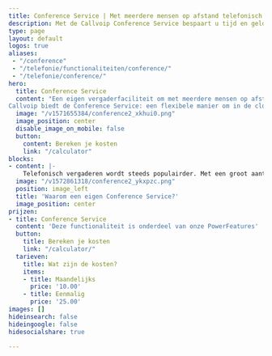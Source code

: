 ```yaml
---
title: Conference Service | Met meerdere mensen op afstand telefonisch vergaderen
description: Met de Callvoip Conference Service bespaart u tijd en geld voor vergaderen op afstand.
type: page
layout: default
logos: true
aliases: 
 - "/conference"
 - "/telefonie/functionaliteiten/conference/"
 - "/telefonie/conference/"
hero:
  title: Conference Service
  content: "Een eigen vergaderfaciliteit om met meerdere mensen op afstand telefonisch vergaderen?
Callvoip biedt de Conference Service: een flexibele manier om in de cloud telefonisch met groepen mensen te vergaderen. Overal en altijd, zo lang als u maar wenst. Bellers betalen normale belkosten, voor u geen meerkosten over de gesprekken.<br>Met de Callvoip Conference Service bespaart u tijd en geld voor vergaderen op afstand."
  image: "/v1571655384/conference2_xkhui0.png"
  image_position: center
  disable_image_on_mobile: false
  button:
    content: Bereken je kosten
    link: "/calculator"
blocks:
- content: |-
    Telefonisch vergaderen wordt steeds populairder. Met een groot aantal thuiswerkers, externe samenwerkingen en de meerwaarde van live afstemming in de groep neemt de toegevoegde waarde van een goede Conference Service toe. Callvoip biedt u een praktische tool om op afstand te vergaderen met collega’s en externen: een nummer, uw eigen conference box, uw relaties bellen in, u geeft hen de toegangscode, klaar! Een Conference Service vergroot de waarde van uw telefoonsysteem voor u en uw relaties!<br><br><b>Voordelen van telefonisch vergaderen:</b><br>Gebruiksgemak: bellen, inloggen en vergaderen<br>Efficiënt: geen reistijd, lage kosten, effectief vergaderen!<br>Globaal: Engelse prompts, nummer ook toegankelijk vanuit het buitenland<br>Voordelig: geen toeslag over vergader-gesprekstijd<br><br><a href="https://www.callvoip.nl/ondersteuning/extra-features/conferencing-service-handleiding/" class="button">Hoe werkt het?</a>
  image: "/v1572861318/conference2_ykxpzc.png"
  position: image_left
  title: 'Waarom een eigen Conference Service?'
  image_position: center
prijzen:
- title: Conference Service
  content: 'Deze functionaliteit is onderdeel van onze PowerFeatures'
  button:
    title: Bereken je kosten
    link: "/calculator/"
  tarieven:
    title: Wat zijn de kosten?
    items:
    - title: Maandelijks
      price: '10.00'
    - title: Eenmalig
      price: '25.00'
images: []
hideinsearch: false
hideingoogle: false
hidesocialshare: true

---
```

